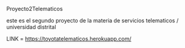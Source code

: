 Proyecto2Telematicos

este es el segundo proyecto de la materia de servicios telematicos / universidad distrital

LINK = https://toyotatelematicos.herokuapp.com/
